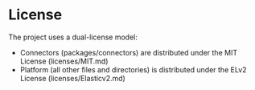 # License

The project uses a dual-license model:

- Connectors (packages/connectors) are distributed under the MIT License (licenses/MIT.md)
- Platform (all other files and directories) is distributed under the ELv2 License (licenses/Elasticv2.md)
